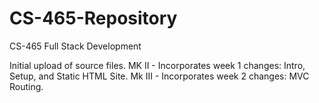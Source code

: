 # CS-465-Repository
CS-465 Full Stack Development

Initial upload of source files.
MK II - Incorporates week 1 changes: Intro, Setup, and Static HTML Site.
Mk III - Incorporates week 2 changes: MVC Routing. 
